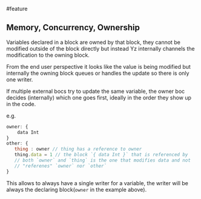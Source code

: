 #feature
## Memory, Concurrency, Ownership
Variables declared in a block are owned by that block, they cannot be modified outside of the block directly but instead Yz  internally channels the modification to the owning block. 

From the end user perspective it looks like the value is being modified but internally the owning block queues or handles the update so there is only one writer.

If multiple external bocs try to update the same variable, the owner boc decides (internally) which one goes first, ideally in the order they show up in the code. 

e.g. 

```javascript
owner: {
    data Int
}
other: {
   thing : owner // thing has a reference to owner 
   thing.data = 1 // the block `{ data Int }` that is referenced by
   // both `owner` and `thing` is the one that modifies data and not 
   // "referenes" `owner` nor `other`
}
```

This allows to always have a single writer for a variable, the writer will be always the declaring block(`owner` in the example above).


